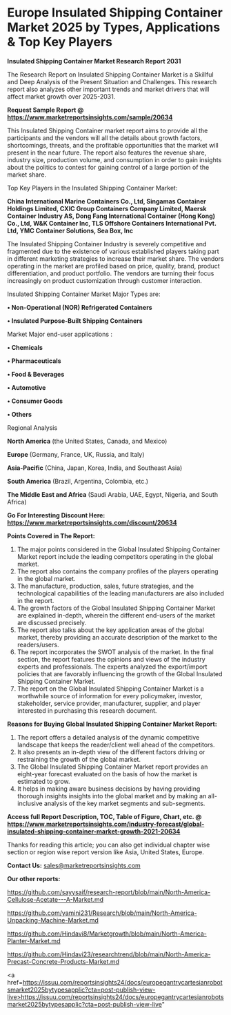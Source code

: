 # Europe Insulated Shipping Container Market 2025 by Types, Applications & Top Key Players

<strong>Insulated Shipping Container Market Research Report 2031</strong>

The Research Report on Insulated Shipping Container Market is a Skillful and Deep Analysis of the Present Situation and Challenges. This research report also analyzes other important trends and market drivers that will affect market growth over 2025-2031.

<strong>Request Sample Report @ <a href=https://www.marketreportsinsights.com/sample/20634>https://www.marketreportsinsights.com/sample/20634</a></strong>

This Insulated Shipping Container market report aims to provide all the participants and the vendors will all the details about growth factors, shortcomings, threats, and the profitable opportunities that the market will present in the near future. The report also features the revenue share, industry size, production volume, and consumption in order to gain insights about the politics to contest for gaining control of a large portion of the market share.

Top Key Players in the Insulated Shipping Container Market:

<strong>China International Marine Containers Co., Ltd, Singamas Container Holdings Limited, CXIC Group Containers Company Limited, Maersk Container Industry AS, Dong Fang International Container (Hong Kong) Co., Ltd, W&K Container Inc, TLS Offshore Containers International Pvt. Ltd, YMC Container Solutions, Sea Box, Inc</strong>

The Insulated Shipping Container Industry is severely competitive and fragmented due to the existence of various established players taking part in different marketing strategies to increase their market share. The vendors operating in the market are profiled based on price, quality, brand, product differentiation, and product portfolio. The vendors are turning their focus increasingly on product customization through customer interaction.

Insulated Shipping Container Market Major Types are:

<strong>• Non-Operational (NOR) Refrigerated Containers

• Insulated Purpose-Built Shipping Containers</strong>

Market Major end-user applications :

<strong>• Chemicals

• Pharmaceuticals

• Food & Beverages

• Automotive

• Consumer Goods

• Others</strong>

Regional Analysis

</u><strong><b>North America</b></strong> (the United States, Canada, and Mexico)

<strong><b>Europe </b></strong>(Germany, France, UK, Russia, and Italy)

<strong><b>Asia-Pacific</b></strong> (China, Japan, Korea, India, and Southeast Asia)

<strong><b>South America</b></strong> (Brazil, Argentina, Colombia, etc.)

<strong><b>The Middle East and Africa</b></strong> (Saudi Arabia, UAE, Egypt, Nigeria, and South Africa)

<strong>Go For Interesting Discount Here: <a href=https://www.marketreportsinsights.com/discount/20634>https://www.marketreportsinsights.com/discount/20634</a></strong>

<strong>Points Covered in The Report:</strong>
<ol>
  <li>The major points considered in the Global Insulated Shipping Container Market report include the leading competitors operating in the global market.</li>
  <li>The report also contains the company profiles of the players operating in the global market.</li>
  <li>The manufacture, production, sales, future strategies, and the technological capabilities of the leading manufacturers are also included in the report.</li>
  <li>The growth factors of the Global Insulated Shipping Container Market are explained in-depth, wherein the different end-users of the market are discussed precisely.</li>
  <li>The report also talks about the key application areas of the global market, thereby providing an accurate description of the market to the readers/users.</li>
  <li>The report incorporates the SWOT analysis of the market. In the final section, the report features the opinions and views of the industry experts and professionals. The experts analyzed the export/import policies that are favorably influencing the growth of the Global Insulated Shipping Container Market.</li>
  <li>The report on the Global Insulated Shipping Container Market is a worthwhile source of information for every policymaker, investor, stakeholder, service provider, manufacturer, supplier, and player interested in purchasing this research document.</li>
</ol>
<strong>Reasons for Buying Global Insulated Shipping Container Market Report:</strong>

<ol>
  <li>The report offers a detailed analysis of the dynamic competitive landscape that keeps the reader/client well ahead of the competitors.</li>
  <li>It also presents an in-depth view of the different factors driving or restraining the growth of the global market.</li>
  <li>The Global Insulated Shipping Container Market report provides an eight-year forecast evaluated on the basis of how the market is estimated to grow.</li>
  <li>It helps in making aware business decisions by having providing thorough insights insights into the global market and by making an all-inclusive analysis of the key market segments and sub-segments.</li>
</ol>
<strong>Access full Report Description, TOC, Table of Figure, Chart, etc. @ <a href=https://www.marketreportsinsights.com/industry-forecast/global-insulated-shipping-container-market-growth-2021-20634>https://www.marketreportsinsights.com/industry-forecast/global-insulated-shipping-container-market-growth-2021-20634</a></strong>


Thanks for reading this article; you can also get individual chapter wise section or region wise report version like Asia, United States, Europe.

<strong>Contact Us:</strong>
sales@marketreportsinsights.com

<strong>Our other reports:</strong>

<a href=https://github.com/sayysaif/research-report/blob/main/North-America-Cellulose-Acetate---A-Market.md>https://github.com/sayysaif/research-report/blob/main/North-America-Cellulose-Acetate---A-Market.md</a>

<a href=https://github.com/yamini231/Research/blob/main/North-America-Unpacking-Machine-Market.md>https://github.com/yamini231/Research/blob/main/North-America-Unpacking-Machine-Market.md</a>

<a href=https://github.com/Hindavi8/Marketgrowth/blob/main/North-America-Planter-Market.md>https://github.com/Hindavi8/Marketgrowth/blob/main/North-America-Planter-Market.md</a>

<a href=https://github.com/Hindavi23/researchtrend/blob/main/North-America-Precast-Concrete-Products-Market.md>https://github.com/Hindavi23/researchtrend/blob/main/North-America-Precast-Concrete-Products-Market.md</a>

<a href=https://issuu.com/reportsinsights24/docs/europegantrycartesianrobotsmarket2025bytypesapplic?cta=post-publish-view-live>https://issuu.com/reportsinsights24/docs/europegantrycartesianrobotsmarket2025bytypesapplic?cta=post-publish-view-live</a>"
